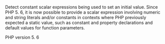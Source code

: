 Detect constant scalar expressions being used to set an initial value.
Since PHP 5. 6, it is now possible to provide a scalar expression involving
numeric and string literals and/or constants in contexts where PHP previously
expected a static value, such as constant and property declarations and
default values for function parameters. 

PHP version 5. 6